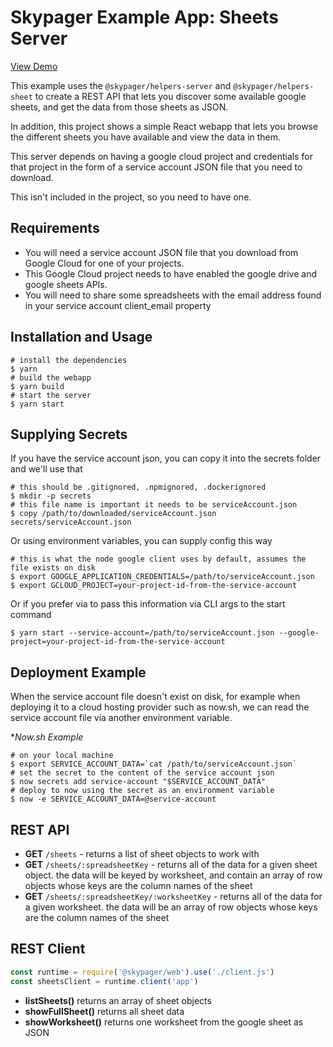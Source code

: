 # Skypager Example App: Sheets Server

[View Demo](https://sheets-server-example.skypager.io)

This example uses the `@skypager/helpers-server` and `@skypager/helpers-sheet` to create a REST API
that lets you discover some available google sheets, and get the data from those sheets as JSON.  

In addition, this project shows a simple React webapp that lets you browse the different sheets you have available and view the data in them.

This server depends on having a google cloud project and credentials for that project in the form of a service account JSON file that you need to download.

This isn't included in the project, so you need to have one.

## Requirements 

- You will need a service account JSON file that you download from Google Cloud for one of your projects.  
- This Google Cloud project needs to have enabled the google drive and google sheets APIs.
- You will need to share some spreadsheets with the email address found in your service account client_email property

## Installation and Usage

```shell
# install the dependencies
$ yarn 
# build the webapp
$ yarn build
# start the server
$ yarn start
```

## Supplying Secrets 

If you have the service account json, you can copy it into the secrets folder and we'll use that 

```shell
# this should be .gitignored, .npmignored, .dockerignored
$ mkdir -p secrets
# this file name is important it needs to be serviceAccount.json
$ copy /path/to/downloaded/serviceAccount.json secrets/serviceAccount.json
```

Or using environment variables, you can supply config this way

```shell
# this is what the node google client uses by default, assumes the file exists on disk
$ export GOOGLE_APPLICATION_CREDENTIALS=/path/to/serviceAccount.json
$ export GCLOUD_PROJECT=your-project-id-from-the-service-account
```

Or if you prefer via to pass this information via CLI args to the start command

```shell
$ yarn start --service-account=/path/to/serviceAccount.json --google-project=your-project-id-from-the-service-account
```

## Deployment Example

When the service account file doesn't exist on disk, for example when deploying it to a cloud hosting provider 
such as now.sh, we can read the service account file via another environment variable.

**Now.sh Example*

```shell
# on your local machine
$ export SERVICE_ACCOUNT_DATA=`cat /path/to/serviceAccount.json`
# set the secret to the content of the service account json
$ now secrets add service-account "$SERVICE_ACCOUNT_DATA"
# deploy to now using the secret as an environment variable
$ now -e SERVICE_ACCOUNT_DATA=@service-account 
```

## REST API

- **GET** `/sheets` - returns a list of sheet objects to work with
- **GET** `/sheets/:spreadsheetKey` - returns all of the data for a given sheet object.  the data will be keyed by worksheet, and contain an array of row objects whose keys are the column names of the sheet
- **GET** `/sheets/:spreadsheetKey/:worksheetKey` - returns all of the data for a given worksheet. the data will be an array of row objects whose keys are the column names of the sheet

## REST Client

```javascript
const runtime = require('@skypager/web').use('./client.js')
const sheetsClient = runtime.client('app')
```

- **listSheets()** returns an array of sheet objects
- **showFullSheet()** returns all sheet data
- **showWorksheet()** returns one worksheet from the google sheet as JSON
